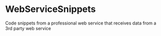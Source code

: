 # WebServiceSnippets
Code snippets from a professional web service that receives data from a 3rd party web service
